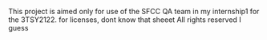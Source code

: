 This project is aimed only for use of the SFCC QA team in my internship1 for the 3TSY2122.
for licenses, dont know that sheeet
All rights reserved I guess
